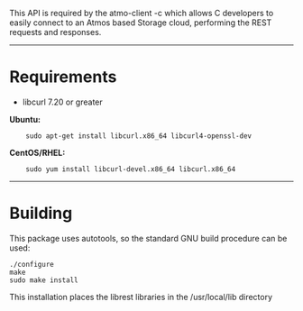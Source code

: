 This API is required by the atmo-client -c which allows C developers to easily connect to an Atmos based Storage cloud, performing the REST requests and responses.

---
# Requirements
* libcurl 7.20 or greater

__Ubuntu:__

        sudo apt-get install libcurl.x86_64 libcurl4-openssl-dev 
        
__CentOS/RHEL:__

        sudo yum install libcurl-devel.x86_64 libcurl.x86_64 

---
# Building 
This package uses autotools, so the standard GNU build procedure can be used:

    ./configure
    make
    sudo make install

This installation places the librest libraries in the /usr/local/lib directory